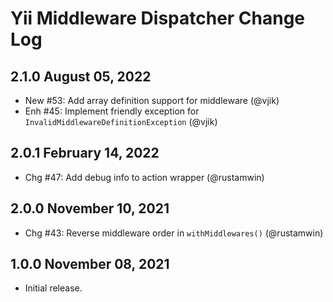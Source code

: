 # Yii Middleware Dispatcher Change Log

## 2.1.0 August 05, 2022

- New #53: Add array definition support for middleware (@vjik)
- Enh #45: Implement friendly exception for `InvalidMiddlewareDefinitionException` (@vjik)

## 2.0.1 February 14, 2022

- Chg #47: Add debug info to action wrapper (@rustamwin)

## 2.0.0 November 10, 2021

- Chg #43: Reverse middleware order in `withMiddlewares()` (@rustamwin)

## 1.0.0 November 08, 2021

- Initial release.
